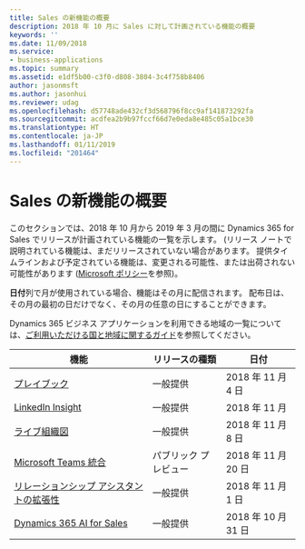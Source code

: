 ```yaml
---
title: Sales の新機能の概要
description: 2018 年 10 月に Sales に対して計画されている機能の概要
keywords: ''
ms.date: 11/09/2018
ms.service:
- business-applications
ms.topic: summary
ms.assetid: e1df5b00-c3f0-d808-3804-3c4f758b8406
author: jasonmsft
ms.author: jasonhui
ms.reviewer: udag
ms.openlocfilehash: d57748ade432cf3d568796f8cc9af141873292fa
ms.sourcegitcommit: acdfea2b9b97fccf66d7e0eda8e485c05a1bce30
ms.translationtype: HT
ms.contentlocale: ja-JP
ms.lasthandoff: 01/11/2019
ms.locfileid: "201464"
---
```

# <a name="summary-of-whats-new-in-sales"></a>Sales の新機能の概要

このセクションでは、2018 年 10 月から 2019 年 3 月の間に Dynamics 365 for Sales でリリースが計画されている機能の一覧を示します。 (リリース ノートで説明されている機能は、まだリリースされていない場合があります。 提供タイムラインおよび予定されている機能は、変更される可能性、または出荷されない可能性があります ([Microsoft ポリシー](https://go.microsoft.com/fwlink/p/?linkid=2007332)を参照)。

**日付**列で月が使用されている場合、機能はその月に配信されます。 配布日は、その月の最初の日だけでなく、その月の任意の日にすることができます。

Dynamics 365 ビジネス アプリケーションを利用できる地域の一覧については、[ご利用いただける国と地域に関するガイド](https://aka.ms/dynamics_365_international_availability_deck)を参照してください。 


| 機能                                                              | リリースの種類   | 日付 |
|----------------------------------------------------------------------|----------------|----------------------|
| [プレイブック](empower-sellers-with-playbooks.md)                       | 一般提供             | 2018 年 11 月 4 日          |
| [LinkedIn Insight](linkedin-insights.md)                            | 一般提供             | 2018 年 11 月          |
| [ライブ組織図](live-org-charts.md)                                | 一般提供             | 2018 年 11 月 8 日          |
| [Microsoft Teams 統合](collaborate-with-microsoft-teams.md)   | パブリック プレビュー                   | 2018 年 11 月 20 日          |
| [リレーションシップ アシスタントの拡張性](extend-relationship-assistant.md) | 一般提供         | 2018 年 11 月 1 日           |
| [Dynamics 365 AI for Sales](dynamics-365-ai-sales.md)                | 一般提供             | 2018 年 10 月 31 日           |
